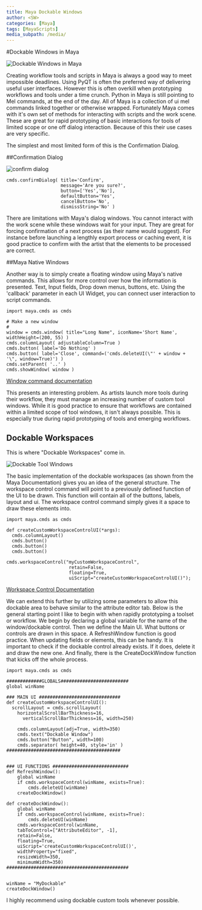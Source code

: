 ```yaml
---
title: Maya Dockable Windows
author: <SW>
categories: [Maya]
tags: [MayaScripts]
media_subpath: /media/
---
```

#Dockable Windows in Maya


![Dockable Windows in Maya](Bare_Dockable.PNG)

Creating workflow tools and scripts in Maya is always a good way to meet impossible deadlines.
Using PyQT is often the preferred way of delivering useful user interfaces.
However this is often overkill when prototyping workflows and tools under a time crunch.
Python in Maya is still pointing to Mel commands, at the end of the day.  All of Maya is a collection of ui mel commands linked together or otherwise wrapped.
Fortunately Maya comes with it's own set of methods for interacting with scripts and the work scene.
These are great for rapid prototyping of basic interactions for tools of limited scope or one off dialog interaction.
Because of this their use cases are very specific.  

The simplest and most limited form of this is the Confirmation Dialog.


##Confirmation Dialog

![confirm dialog](https://help.autodesk.com/cloudhelp/ENU/MayaCRE-Tech-Docs/gfx/confirmExample.gif)

```
cmds.confirmDialog( title='Confirm',
                    message='Are you sure?',
                    button=['Yes','No'],
                    defaultButton='Yes',
                    cancelButton='No',
                    dismissString='No' )
```

There are limitations with Maya's dialog windows.  You cannot interact with the work scene while these windows wait for your input.
They are great for forcing confirmation of a next process (as their name would suggest).
For instance before launching a lengthly export process or caching event, it is good practice to confirm with the artist that the elements to be processed are correct.


##Maya Native Windows

Another way is to simply create a floating window using Maya's native commands.
This allows for more control over how the information is presented.  Text, Input fields, Drop down menus, buttons, etc.
Using the 'callback' parameter in each UI Widget, you can connect user interaction to script commands.

```
import maya.cmds as cmds

# Make a new window
#
window = cmds.window( title="Long Name", iconName='Short Name', widthHeight=(200, 55) )
cmds.columnLayout( adjustableColumn=True )
cmds.button( label='Do Nothing' )
cmds.button( label='Close', command=('cmds.deleteUI(\"' + window + '\", window=True)') )
cmds.setParent( '..' )
cmds.showWindow( window )
```
[Window command documentation](https://help.autodesk.com/cloudhelp/ENU/MayaCRE-Tech-Docs/CommandsPython/window.html)

This presents an interesting problem.  As artists launch more tools during their workflow, they must manage an increasing number of custom tool windows.
While it is good practice to ensure that workflows are contained within a limited scope of tool windows, it isn't always possible.  This is especially true during rapid prototyping of tools and emerging workflows.


## Dockable Workspaces
This is where "Dockable Workspaces" come in.

![Dockable Tool Windows](Bare_Dockable.PNG)

The basic implementation of the dockable workspaces (as shown from the Maya Documentation) gives you an idea of the general structure.
The workspace control command will point to a previously defined function of the UI to be drawn. This function will contain all of the buttons, labels, layout and ui.
The workspace control command simply gives it a space to draw these elements into.

```
import maya.cmds as cmds

def createCustomWorkspaceControlUI(*args):
  cmds.columnLayout()
  cmds.button()
  cmds.button()
  cmds.button()

cmds.workspaceControl("myCustomWorkspaceControl",
                       retain=False,
                       floating=True,
                       uiScript="createCustomWorkspaceControlUI()");
```
[Workspace Control Documentation](https://help.autodesk.com/cloudhelp/ENU/MayaCRE-Tech-Docs/CommandsPython/workspaceControl.html)


We can extend this further by utilizing some parameters to allow this dockable area to behave similar to the attribute editor tab.
Below is the general starting point I like to begin with when rapidly prototyping a toolset or workflow.
We begin by declaring a global variable for the name of the window/dockable control.
Then we define the Main UI. What buttons or controls are drawn in this space.
A RefreshWindow function is good practice. When updating fields or elements, this can be handy. It is important to check if the dockable control already exists.  If it does, delete it and draw the new one.
And finally, there is the CreateDockWindow function that kicks off the whole process.

```
import maya.cmds as cmds

#############GLOBALS#########################
global winName

### MAIN UI ##############################
def createCustomWorkspaceControlUI():
  scrollLayout = cmds.scrollLayout(
    horizontalScrollBarThickness=16,
	  verticalScrollBarThickness=16, width=250)
	
    cmds.columnLayout(adj=True, width=350)
    cmds.text("Dockable Window")
    cmds.button("Button", width=100)
    cmds.separator( height=40, style='in' )
##########################################
    

### UI FUNCTIONS ############################
def RefreshWindow():
    global winName
    if cmds.workspaceControl(winName, exists=True):
        cmds.deleteUI(winName)
    createDockWindow()

def createDockWindow():
    global winName
    if cmds.workspaceControl(winName, exists=True):
        cmds.deleteUI(winName)
    cmds.workspaceControl(winName,
    tabToControl=["AttributeEditor", -1],
    retain=False,
    floating=True,
    uiScript='createCustomWorkspaceControlUI()',
    widthProperty="fixed",
    resizeWidth=350,
    minimumWidth=350)
#############################################

    
winName = "MyDockable"
createDockWindow()
```

I highly recommend using dockable custom tools whenever possible.
